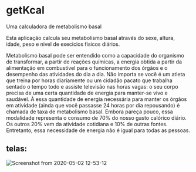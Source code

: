 # getKcal
Uma calculadora de metabolismo basal

Esta aplicação calcula seu metabolismo basal através do sexe, altura, idade, peso e nivel de execicios fisicos diários.


Metabolismo basal pode ser entendido como a capacidade do organismo de transformar, a partir de reações químicas,
a energia obtida a partir da alimentação em combustível para o funcionamento dos órgãos e o desempenho das atividades
do dia a dia. Não importa se você é um atleta que treina por horas diariamente ou um cidadão pacato que trabalha 
sentado o tempo todo e assiste televisão nas horas vagas: o seu corpo precisa de uma certa quantidade de energia para
manter-se vivo e saudável. À essa quantidade de energia necessária para manter os órgãos em atividade (ainda que você
passasse 24 horas por dia repousando) é chamada de taxa de metabolismo basal. Embora pareça pouco, essa modalidade
representa o consumo de 70% do nosso gasto calórico diário. Os outros 20% vem da atividade cotidiana e 10% de outras
fontes. Entretanto, essa necessidade de energia não é igual para todas as pessoas.

## telas:

![Screenshot from 2020-05-02 12-53-12](https://user-images.githubusercontent.com/54459438/80868968-fce1b700-8c73-11ea-84aa-05272ba1d9d0.png)

